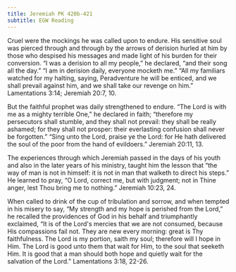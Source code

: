 ```yaml
---
title: Jeremiah PK 420b-421
subtitle: EGW Reading
---
```


Cruel were the mockings he was called upon to endure. His sensitive soul was pierced through and through by the arrows of derision hurled at him by those who despised his messages and made light of his burden for their conversion. “I was a derision to all my people,” he declared, “and their song all the day.” “I am in derision daily, everyone mocketh me.” “All my familiars watched for my halting, saying, Peradventure he will be enticed, and we shall prevail against him, and we shall take our revenge on him.” Lamentations 3:14; Jeremiah 20:7, 10.

But the faithful prophet was daily strengthened to endure. “The Lord is with me as a mighty terrible One,” he declared in faith; “therefore my persecutors shall stumble, and they shall not prevail: they shall be really ashamed; for they shall not prosper: their everlasting confusion shall never be forgotten.” “Sing unto the Lord, praise ye the Lord: for He hath delivered the soul of the poor from the hand of evildoers.” Jeremiah 20:11, 13.

The experiences through which Jeremiah passed in the days of his youth and also in the later years of his ministry, taught him the lesson that “the way of man is not in himself: it is not in man that walketh to direct his steps.” He learned to pray, “O Lord, correct me, but with judgment; not in Thine anger, lest Thou bring me to nothing.” Jeremiah 10:23, 24.

When called to drink of the cup of tribulation and sorrow, and when tempted in his misery to say, “My strength and my hope is perished from the Lord,” he recalled the providences of God in his behalf and triumphantly exclaimed, “It is of the Lord's mercies that we are not consumed, because His compassions fail not. They are new every morning: great is Thy faithfulness. The Lord is my portion, saith my soul; therefore will I hope in Him. The Lord is good unto them that wait for Him, to the soul that seeketh Him. It is good that a man should both hope and quietly wait for the salvation of the Lord.” Lamentations 3:18, 22-26.